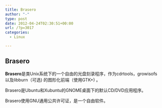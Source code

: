 ```yaml
---
title: Brasero
author: "-"
type: post
date: 2012-04-24T02:30:51+00:00
url: /?p=3017
categories:
  - Linux

---
```

## Brasero
**Brasero**是类Unix系统下的一个自由的光盘刻录程序，作为cdrtools，growisofs以及libburn（可选) 的图形化前端（使用GTK+) 。

Brasero是Ubuntu和Xubuntu的GNOME桌面下的默认CD/DVD应用程序。

Brasero使用GNU通用公共许可证，是一个自由软件。

